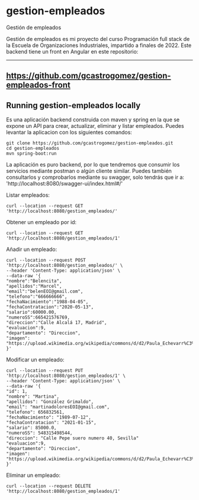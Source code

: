 # gestion-empleados
Gestión de empleados

Gestión de empleados es mi proyecto del curso Programación full stack de la Escuela de Organizaciones Industriales, impartido a finales
de 2022. Este backend tiene un front en Angular en este repositorio:

---
https://github.com/gcastrogomez/gestion-empleados-front
---

## Running gestion-empleados locally
Es una aplicación backend construida con maven y spring en la que se expone un API para crear, actualizar, eliminar y listar empleados. Puedes levantar la aplicacion con los siguientes comandos:


```
git clone https://github.com/gcastrogomez/gestion-empleados.git
cd gestion-empleados
mvn spring-boot:run
```

La aplicación es puro backend, por lo que tendremos que consumir los servicios mediante postman o algún cliente similar. Puedes también consultarlos y comprobarlos  mediante su swagger, solo tendrás que ir a: 'http://localhost:8080/swagger-ui/index.html#/'

Listar empleados:

    curl --location --request GET 'http://localhost:8080/gestion_empleados/' 

Obtener un empleado por id:

    curl --location --request GET 'http://localhost:8080/gestion_empleados/1' 

Añadir un empleado:

    curl --location --request POST 'http://localhost:8080/gestion_empleados/' \
	--header 'Content-Type: application/json' \
	--data-raw '{
    "nombre":"Belencita",
    "apellidos":"Marcel",
    "email":"belenEOI@gmail.com",
    "telefono":"666666666",
    "fechaNacimiento":"1988-04-05",
    "fechaContratacion":"2020-05-13",
    "salario":60000.00,
    "numeroSS":665421576769,
    "direccion":"Calle Alcalá 17, Madrid",
    "evaluacion":9,
    "departamento": "Direccion",
    "imagen": "https://upload.wikimedia.org/wikipedia/commons/d/d2/Paula_Echevarr%C3%ADa_en_los_Premios_Goya_2017_%28cropped%29.jpg"
	}'

Modificar un empleado:

    curl --location --request PUT 'http://localhost:8080/gestion_empleados/1' \
	--header 'Content-Type: application/json' \
	--data-raw '{
    "id": 1,
    "nombre": "Martina",
    "apellidos": "González Grimaldo",
    "email": "martinadoloresEOI@gmail.com",
    "telefono": 656832561,
    "fechaNacimiento": "1989-07-12",
    "fechaContratacion": "2021-01-15",
    "salario": 85000.0,
    "numeroSS": 548315498544,
    "direccion": "Calle Pepe suero numero 40, Sevilla"
    "evaluacion":9,
    "departamento": "Direccion",
    "imagen": "https://upload.wikimedia.org/wikipedia/commons/d/d2/Paula_Echevarr%C3%ADa_en_los_Premios_Goya_2017_%28cropped%29.jpg"
	}'

Eliminar un empleado:

    curl --location --request DELETE 'http://localhost:8080/gestion_empleados/1'
